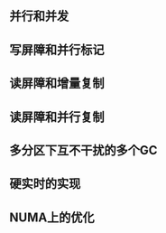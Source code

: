 ## 并行和并发
<!-- TODO: -->

## 写屏障和并行标记
<!-- TODO: -->

## 读屏障和增量复制
<!-- TODO: 增量复制，Baker, List processing in real time on a serial computer -->

## 读屏障和并行复制
<!-- TODO: -->

## 多分区下互不干扰的多个GC
<!-- TODO: -->

## 硬实时的实现
<!-- TODO: -->

## NUMA上的优化
<!-- TODO: -->